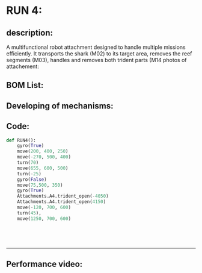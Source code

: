 

# RUN 4:

 description:
----
A multifunctional robot attachment designed to handle multiple missions efficiently. It transports the shark (M02) to its target area, removes the reef segments (M03), handles and removes both trident parts (M14
 photos of attachement:


 BOM List:
----

Developing of mechanisms:
----

 Code:
----

```python
def RUN4():
    gyro(True)
    move(200, 400, 250)
    move(-270, 500, 400)
    turn(70)
    move(655, 600, 500)
    turn(-25)
    gyro(False)
    move(75,500, 350)
    gyro(True)
    Attachments.A4.trident_open(-4050)
    Attachments.A4.trident_open(4150)
    move(-120, 700, 600)
    turn(45),
    move(1250, 700, 600)






``` 
----


Performance video:
----

